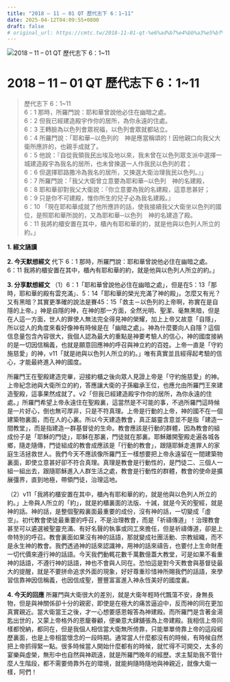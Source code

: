 ```yaml
---
title: "2018 – 11 – 01 QT 歷代志下 6：1~11"
date: 2025-04-12T04:09:55+0800
draft: false
# original_url: https://cmtc.tw/2018-11-01-qt-%e6%ad%b7%e4%bb%a3%e5%bf%97%e4%b8%8b-6%ef%bc%9a111
---
```


![2018 – 11 – 01 QT  歷代志下 6：1\~11](/images/qt.jpg   "2018 – 11 – 01 QT  歷代志下 6：1\~11")

# 2018 – 11 – 01 QT 歷代志下 6：1\~11

> 歷代志下 6：1\~11  
> 6：1 那時，所羅門說：耶和華曾說他必住在幽暗之處。  
> 6：2 但我已經建造殿宇作你的居所，為你永遠的住處。  
> 6：3 王轉臉為以色列會眾祝福，以色列會眾就都站立。  
> 6：4 所羅門說：「耶和華─以色列的　神是應當稱頌的！因他親口向我父大衛所應許的，也親手成就了。  
> 6：5 他說：『自從我領我民出埃及地以來，我未曾在以色列眾支派中選擇一城建造殿宇為我名的居所，也未曾揀選一人作我民以色列的君；  
> 6：6 但選擇耶路撒冷為我名的居所，又揀選大衛治理我民以色列。』」  
> 6：7 所羅門說：「我父大衛曾立意要為耶和華─以色列　神的名建殿，  
> 6：8 耶和華卻對我父大衛說：『你立意要為我的名建殿，這意思甚好；  
> 6：9 只是你不可建殿，惟你所生的兒子必為我名建殿。』  
> 6：10 「現在耶和華成就了他所應許的話，使我接續我父大衛坐以色列的國位，是照耶和華所說的，又為耶和華─以色列　神的名建造了殿。  
> 6：11 我將約櫃安置在其中，櫃內有耶和華的約，就是他與以色列人所立的約。」

**1. 經文誦讀**

**2.  今天默想經文**
代下 6：1 那時，所羅門說：耶和華曾說他必住在幽暗之處。  
6：11 我將約櫃安置在其中，櫃內有耶和華的約，就是他與以色列人所立的約。」

**3. 分享默想經文**
（1）6：1「耶和華曾說他必住在幽暗之處」，但是在5：13「那時，耶和華的殿有雲充滿」、5：14「耶和華的榮光充滿了神的殿」。怎麼又有光？又有黑暗？其實更準確的說法是賽45：15「救主－以色列的上帝啊，祢實在是自隱的上帝。」神是自隱的神，在神的那一方面，全然光明、聖潔、毫無黑暗，但是在人這一方面，世人的罪使人無法完全得見神的榮耀，加上上帝又故意「自隱」，所以從人的角度來看好像神有時候是在「幽暗之處」。神為什麼要向人自隱？這個信息量包含內容很大，我個人認為最大的重點是神要考驗人的信心，神的國度接納的是一切因信稱義，也就是願意回應神的呼召與神立約的百姓。上帝一直是「守約施慈愛」的神，v11「就是祂與以色列人所立的約。」唯有真實並且經得起考驗的信心，才能最終進入神的國度。

所羅門王在聖殿建造完畢，迎接約櫃之後向眾人見證上帝是「守約施慈愛」的神。上帝紀念祂與大衛所立的約，答應讓大衛的子孫繼承王位，也應允由所羅門王來建造聖殿，這事果然成就了。v2「但我已經建造殿宇作你的居所，為你永遠的住處。」所羅門希望上帝永遠住在聖殿裏，這當然是不可能的事，不過所羅門這時候是一片好心，倒也無可厚非，只是不符真理。上帝是行動的上帝，神的國不在一個建築物裏面，而在人的心裏。所以今天建造教會，真正屬靈含意並不是指「建造一間教堂」，而是指建造一群基督徒的生命。教會應該是行動的群體，因為教會的組成份子是「耶穌的門徒」，耶穌在那裏，門徒就在那裏。耶穌離開聖殿走遍各城各鄉，隨走隨傳，門徒組成的教會成應該是「行動的教會」，跟隨耶穌走進罪人的家庭生活拯救世人。我們今天不應該像所羅門王一樣想要把上帝永遠留在一間建築物裏面，即使立意甚好卻不符合真理。真理是教會是行動性的，是門徒二、三個人一組一組出去，跟隨耶穌進入人群生活之處，教會是行動性的群體，教會的使命是擴展彊界，直到地極，帶領門徒，治理這地。

（2）v11「我將約櫃安置在其中，櫃內有耶和華的約，就是他與以色列人所立的約。」上帝與人所立的「約」，就是約櫃裏面的法版、十誡，就是今天的聖經，就是神的話。神的話，是整個聖殿裏面最重要的成份，沒有神的話，一切變成「虛空」。初代教會使徒最重要的呼召，不是治理教會，而是「祈禱傳道」！治理教會甚至可以遴選被聖靈充滿、有好名聲的執事或同工來擔任，但是祈禱傳道，卻是上帝特別的呼召。教會裏面如果沒有神的話語，那就變成社團活動、宗教組織，而不是永生神的教會。我們透過神的話來認識神，用神的話來禱告，也要付上生命財產一切代價來遵行神的話語。今天我們動輒花數千萬數億蓋大教堂，可是如果不看重神的話語，不遵行神的話語，神也不會與人同在。恐怕這是對今天教會與基督徒最大的提醒，就是不要拼命追求外面的現象，好好尊重珍惜神所賜我們的話語，來學習信靠神因信稱義，也因信成聖，豐豐富富進入神永恆美好的國度裏。

**4. 今天的回應**
所羅門與大衛很大的差別，就是大衛年輕時代飄蕩不安，身無長物，但是與神關係卻十分的親密，即使是在極大的痛苦逼迫中，反而神的同在更加真實親近。當大衛當王之後，才一心想要感恩報答為神建殿。而所羅門是含著金湯匙出世的，又蒙上帝格外的恩竉眷顧，便樂意大肆舖張為上帝建殿。我相信上帝同樣都悅納，都同在，但是我個人相信當大衛無所倚靠，只能單單倚靠上帝的這段經歷裏面，也是上帝相當懷念的一段時期。通常當人什麼都沒有的時候，有時候自然把上帝抓得緊一點。很多時候當人開始什麼都有的時候，就忙得不可開交，太多的宴樂與虛榮，無形中也自然與神疏遠，就是所羅門晚年的經歷。求主幫助我不管什麼人生階段，都不需要倚靠外在的環境，就能夠隨時隨地與神親近，就像大衛一樣，阿們！
